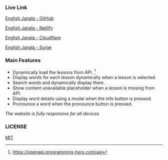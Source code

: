 ### Live Link

[English Janala - GitHub](https://nowroz.github.io/english-janala)

[English Janala - Netlify](https://english-janala-nowroz.netlify.app)

[English Janala - Cloudflare](https://english-janala-nowroz.pages.dev)

[English Janala - Surge](https://english-janala-nowroz.surge.sh)

### Main Features

- Dynamically load the lessons from API. [^1]
- Display words for each lesson dynamically when a lesson is selected.
- Search words and dynamically display them.
- Show content unavailable placeholder when a lesson is missing from API.
- Display word details using a modal when the info button is pressed.
- Pronounce a word when the pronounce button is pressed.

_The website is fully responsive for all devices_

[^1]: https://openapi.programming-hero.com/api

### LICENSE

[MIT](LICENSE)

